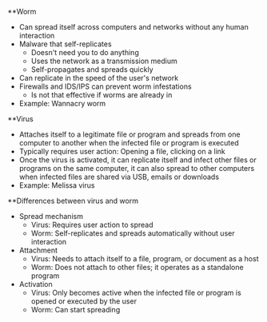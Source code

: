 **Worm
- Can spread itself across computers and networks without any human interaction
- Malware that self-replicates
	- Doesn't need you to do anything
	- Uses the network as a transmission medium
	- Self-propagates and spreads quickly
- Can replicate in the speed of the user's network
- Firewalls and IDS/IPS can prevent worm infestations
	- Is not that effective if worms are already in
- Example: Wannacry worm 

**Virus
- Attaches itself to a legitimate file or program and spreads from one computer to another when the infected file or program is executed
- Typically requires user action: Opening a file, clicking on a link
- Once the virus is activated, it can replicate itself and infect other files or programs on the same computer, it can also spread to other computers when infected files are shared via USB, emails or downloads
- Example: Melissa virus

**Differences between virus and worm
- Spread mechanism
	- Virus: Requires user action to spread
	- Worm: Self-replicates and spreads automatically without user interaction
- Attachment
	- Virus: Needs to attach itself to a file, program, or document as a host
	- Worm: Does not attach to other files; it operates as a standalone program
- Activation
	- Virus: Only becomes active when the infected file or program is opened or executed by the user
	- Worm: Can start spreading
